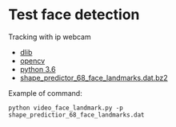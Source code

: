 # Test face detection

Tracking with ip webcam

* [dlib](http://dlib.net/)
* [opencv](https://opencv.org/)
* [python 3.6](https://www.python.org/downloads/release/python-363/)
* [shape_predictor_68_face_landmarks.dat.bz2](http://dlib.net/files/shape_predictor_68_face_landmarks.dat.bz2)

Example of command:
```
python video_face_landmark.py -p shape_predictior_68_face_landmarks.dat
```
